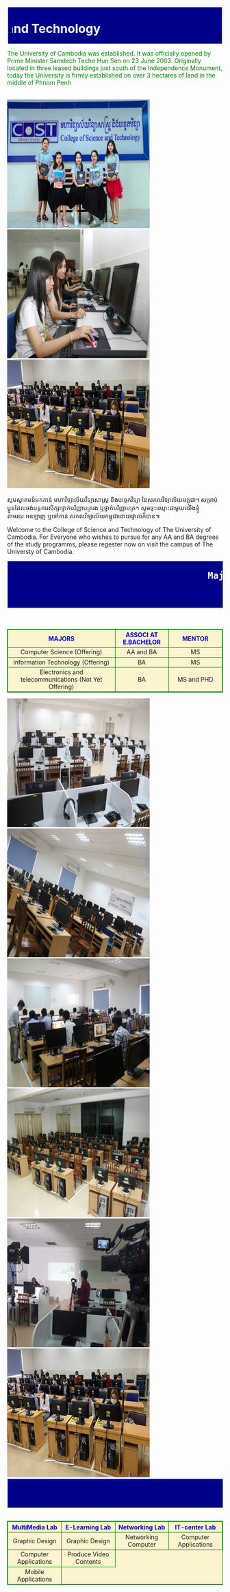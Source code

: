 <!DOCTYPE html>
<html> 
<heat>
<title>  My web </title>
<style>
.nan1 {
    background-color:darkblue;
    color:white;
    margin:2px;
    padding:10px;
}
.nan2 {
    background-color:darkblue;
    color:white;
    margin:0.5px;
    padding:0.5px;
}
</style>   
</heat>
<body>
<h1 class="nan1" style="color:white;background-color:darkblue;"><marquee behavior="scroll" direction="right" scrollamount="6"><img src="i.jpg"  style="width:130px;height:50px;">ស្វាគមន៍! មកកាន់ IT Women in College Science and Technology</marquee></h1>
<p style="color:green ;"> The University of Cambodia was established. It was officially opened by Prime Minister Samdech Techo Hun Sen on 23 June 2003. Originally located in three leased buildings just south of the Independence Monument, today the University is firmly established on over 3 hectares of land in the middle of Phnom Penh</p><br>  
<img src="a.jpg" width="333.33" height="300">
<img src="c.jpg" width="333.33" height="300">
<img src="d.jpg" width="333.33" height="300"><br>
<p style="font Khmer OS Siemreap" >     សូមស្វាគមន៍មកកាន់ មហាវិទ្យាល័យវិទ្យាសាស្រ្ត និងបច្ចេកវិទ្យា នៃសកលវិទ្យាល័យមក្ពុជា។ សម្រាប់ប្អូនដែលចង់បន្តការសិក្សា​ថ្នាក់បរិញ្ញាបត្ររង ឬថ្នាក់បរិញ្ញាបត្រ។​ សូមចុះឈ្មោះជាមួយយើងខ្ញុំ​តាមរយៈអនឡាញ ឬទៅកាន់ សកលវិទ្យាល័យកម្ពុជាដោយផ្ទាល់ក៏បាន៕  </p>
<p>Welcome to the College of Science and Technology of The University of Cambodia. For Everyone who wishes to pursue for any AA and BA degrees of the study programms, please regester now on visit the campus of The Universty of Cambodia.</p>
<h2 class="nan2"><pre>
                                     Majors Offering in College of Science and Technology
<pre></h2><br>
<style>
table, th, td {
background-color: #FCF3CF;
  border: 1px solid green;
</style>
</style>
<table style="width:100%;text-align:center">
    <th style="width:50%; color:blue"> MAJORS</th>
    <th style="width:25%; color:blue">ASSOCI AT E.BACHELOR</th>
    <th style="width:25%; color:blue">MENTOR</th>
 </tr>
  <tr>
    <td>Computer Science (Offering)</td>
    <td>AA and BA</td>
    <td>MS</td>
  </tr>
   <tr>
    <td>Information Technology (Offering)</td>
    <td>BA</td>
    <td>MS</td>
  </tr>
     <tr>
    <td>Electronics and telecommunications (Not Yet Offering)</td>
    <td>BA</td>
    <td>MS and PHD </td>
  </tr><br>
</table>
<img src="E.jpg" width="333.33" height="300">
<img src="f.jpg" width="333.33" height="300">
<img src="b.jpg" width="333.33" height="300">
<img src="h.jpg" width="333.33" height="300">
<img src="j.jpg" width="333.33" height="300">
<img src="d.jpg" width="333.33" height="300"><br>
<h2 class="nan2"><pre>
                                                  Computer Labs University of Cambodia
</pre></h2><br>
<style>
table, th, td {
background-color: #FCF3CF;
  border: 1px solid green;
</style>
<table style="width:100%;text-align:center">
    <th style="width:25%; color:blue"> MultiMedia Lab	</th>
    <th style="width:25%; color:blue">E-Learning Lab</th>
    <th style="width:25%; color:blue">Networking Lab	</th>
	<th style="width:25%; color:blue">IT-center Lab</th>
 </tr>
  <tr>
    <td>Graphic Design</td>
    <td>Graphic Design</td>
    <td>Networking Computer</td>
	<td>Computer Applications</td>
  </tr>
   <tr>
    <td>Computer Applications</td>
    <td>Produce Video Contents</td>
  </tr>
     <tr>
    <td>Mobile Applications</td>
  </tr>
</table>
</body>
</html>

